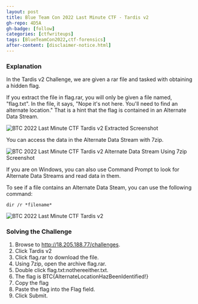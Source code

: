 ```yaml
---
layout: post
title: Blue Team Con 2022 Last Minute CTF - Tardis v2
gh-repo: 4D5A
gh-badge: [follow]
categories: [ctfwriteups]
tags: [BlueTeamCon2022,ctf-forensics]
after-content: [disclaimer-notice.html]
---
```

### Explanation
In the Tardis v2 Challenge, we are given a rar file and tasked with obtaining a hidden flag.

If you extract the file in flag.rar, you will only be given a file named, "flag.txt". In the file, it says, "Nope it's not here. You'll need to find an alternate location." That is a hint that the flag is contained in an Alternate Data Stream.

<img src="{{ 'assets/img/2022-09-01-btc-2022-last-minute-ctf-tardis-v2/btc-2022-last-minute-ctf-tardis-v2-extracted-screenshot.png' | relative_url }}" alt='BTC 2022 Last Minute CTF Tardis v2 Extracted Screenshot' />

You can access the data in the Alternate Data Stream with 7zip.

<img src="{{ 'assets/img/2022-09-01-btc-2022-last-minute-ctf-tardis-v2/btc-2022-last-minute-ctf-tardis-v2-alternate-data-steam-using-7zip.png' | relative_url }}" alt='BTC 2022 Last Minute CTF Tardis v2 Alternate Data Stream Using 7zip Screenshot' />

If you are on Windows, you can also use Command Prompt to look for Alternate Data Streams and read data in them.

To see if a file contains an Alternate Data Steam, you can use the following command:

```dir /r *filename*```

<img src="{{ 'assets/img/2022-09-01-btc-2022-last-minute-ctf-tardis-v2/btc-2022-last-minute-ctf-tardis-v2-alternate-data-steam-using-command-prompt.png' | relative_url }}" alt='BTC 2022 Last Minute CTF Tardis v2' />

### Solving the Challenge
1. Browse to http://18.205.188.77/challenges.
3. Click Tardis v2
4. Click flag.rar to download the file.
5. Using 7zip, open the archive flag.rar.
6. Double click flag.txt:nothereeither.txt.
7. The flag is BTC{AlternateLocationHazBeenIdentified!}
8. Copy the flag
9. Paste the flag into the Flag field.
10. Click Submit.